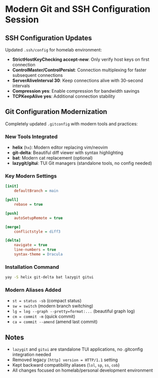 # Modern Git and SSH Configuration Session

## SSH Configuration Updates
Updated `.ssh/config` for homelab environment:
- **StrictHostKeyChecking accept-new**: Only verify host keys on first connection
- **ControlMaster/ControlPersist**: Connection multiplexing for faster subsequent connections
- **ServerAliveInterval 30**: Keep connections alive with 30-second intervals
- **Compression yes**: Enable compression for bandwidth savings
- **TCPKeepAlive yes**: Additional connection stability

## Git Configuration Modernization
Completely updated `.gitconfig` with modern tools and practices:

### New Tools Integrated
- **helix** (`hx`): Modern editor replacing vim/neovim
- **git-delta**: Beautiful diff viewer with syntax highlighting
- **bat**: Modern cat replacement (optional)
- **lazygit/gitui**: TUI Git managers (standalone tools, no config needed)

### Key Modern Settings
```ini
[init]
    defaultBranch = main

[pull]
    rebase = true

[push]
    autoSetupRemote = true

[merge]
    conflictstyle = diff3

[delta]
    navigate = true
    line-numbers = true
    syntax-theme = Dracula
```

### Installation Command
```bash
yay -S helix git-delta bat lazygit gitui
```

### Modern Aliases Added
- `st = status -sb` (compact status)
- `sw = switch` (modern branch switching)
- `lg = log --graph --pretty=format:...` (beautiful graph log)
- `cm = commit -m` (quick commit)
- `ca = commit --amend` (amend last commit)

## Notes
- `lazygit` and `gitui` are standalone TUI applications, no .gitconfig integration needed
- Removed legacy `[http] version = HTTP/1.1` setting
- Kept backward compatibility aliases (`lol`, `sp`, `ss`, `cob`)
- All changes focused on homelab/personal development environment